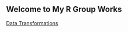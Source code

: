 ## Welcome to My R Group Works

[Data Transformations](/DataTransformations/DataTransformations.html)
